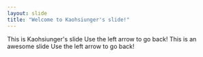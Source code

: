 ```yaml
---
layout: slide
title: "Welcome to Kaohsiunger's slide!"
---
```

This is Kaohsiunger's slide
Use the left arrow to go back!
This is an awesome slide
Use the left arrow to go back!

